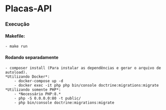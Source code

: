 # Placas-API
### Execução
####  Makefile:
    - make run
#### Rodando separadamente
    - composer install (Para instalar as dependências e gerar o arquivo de autoload).
    *Utilizando Docker*:
        - docker-compose up -d
        - docker exec -it php php bin/console doctrine:migrations:migrate 
    *Utilizando somente PHP*:
        - *Necessário PHP:8.*
        - php -S 0.0.0.0:80 -t public/
        - php bin/console doctrine:migrations:migrate 
